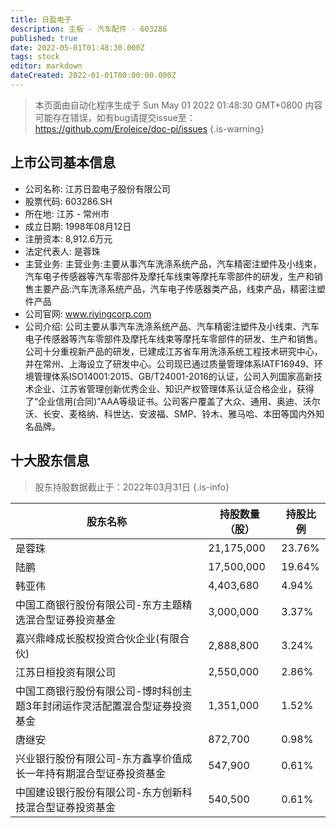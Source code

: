 ```yaml
---
title: 日盈电子
description: 主板 - 汽车配件 - 603286
published: true
date: 2022-05-01T01:48:30.000Z
tags: stock
editor: markdown
dateCreated: 2022-01-01T00:00:00.000Z
---
```


> 本页面由自动化程序生成于 Sun May 01 2022 01:48:30 GMT+0800
> 内容可能存在错误，如有bug请提交issue至：https://github.com/Eroleice/doc-pi/issues
{.is-warning}

## 上市公司基本信息
- 公司名称: 江苏日盈电子股份有限公司
- 股票代码: 603286.SH
- 所在地: 江苏 - 常州市
- 成立日期: 1998年08月12日
- 注册资本: 8,912.6万元
- 法定代表人: 是蓉珠
- 主营业务: 主营业务:主要从事汽车洗涤系统产品，汽车精密注塑件及小线束，汽车电子传感器等汽车零部件及摩托车线束等摩托车零部件的研发，生产和销售主要产品:汽车洗涤系统产品，汽车电子传感器类产品，线束产品，精密注塑件产品
- 公司官网: www.riyingcorp.com
- 公司介绍: 公司主要从事汽车洗涤系统产品、汽车精密注塑件及小线束、汽车电子传感器等汽车零部件及摩托车线束等摩托车零部件的研发、生产和销售。公司十分重视新产品的研发，已建成江苏省车用洗涤系统工程技术研究中心，并在常州、上海设立了研发中心。公司现已通过质量管理体系IATF16949、环境管理体系ISO14001:2015、GB/T24001-2016的认证，公司入列国家高新技术企业、江苏省管理创新优秀企业、知识产权管理体系认证合格企业，获得了“企业信用(合同)”AAA等级证书。公司客户覆盖了大众、通用、奥迪、沃尔沃、长安、麦格纳、科世达、安波福、SMP、铃木、雅马哈、本田等国内外知名品牌。


## 十大股东信息
> 股东持股数据截止于：2022年03月31日
{.is-info}

| 股东名称 | 持股数量（股） | 持股比例 |
| --- | --- | --- |
| 是蓉珠 | 21,175,000 | 23.76% |
| 陆鹏 | 17,500,000 | 19.64% |
| 韩亚伟 | 4,403,680 | 4.94% |
| 中国工商银行股份有限公司-东方主题精选混合型证券投资基金 | 3,000,000 | 3.37% |
| 嘉兴鼎峰成长股权投资合伙企业(有限合伙) | 2,888,800 | 3.24% |
| 江苏日桓投资有限公司 | 2,550,000 | 2.86% |
| 中国工商银行股份有限公司-博时科创主题3年封闭运作灵活配置混合型证券投资基金 | 1,351,000 | 1.52% |
| 唐继安 | 872,700 | 0.98% |
| 兴业银行股份有限公司-东方鑫享价值成长一年持有期混合型证券投资基金 | 547,900 | 0.61% |
| 中国建设银行股份有限公司-东方创新科技混合型证券投资基金 | 540,500 | 0.61% |




